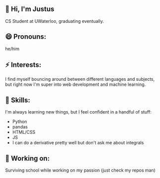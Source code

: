 ## 👋 Hi, I'm Justus 

CS Student at UWaterloo, graduating eventually.

## 😄 Pronouns:
he/him

## ⚡ **Interests:** 
I find myself bouncing around between different languages and subjects, but right now I'm super into web development and machine learning.

## 💬 **Skills:**
I'm always learning new things, but I feel confident in a handful of stuff:
- Python
- pandas
- HTML/CSS
- JS
- I can do a derivative pretty well but don't ask me about integrals

## 🔭 **Working on:**
Surviving school while working on my passion (just check my repos man)

